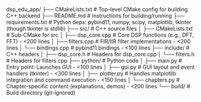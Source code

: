dsp_edu_app/
├── CMakeLists.txt          # Top-level CMake config for building C++ backend
├── README.md               # Instructions for building/running
├── requirements.txt        # Python deps: pybind11, numpy, scipy, matplotlib, tkinter (though tkinter is stdlib)
├── src/                    # C++ source files
│   ├── CMakeLists.txt      # Sub-CMake for src
│   ├── dsp_core.cpp        # Core DSP functions (e.g., DFT, FFT) - <200 lines
│   ├── filters.cpp         # FIR/IIR filter implementations - <200 lines
│   └── bindings.cpp        # pybind11 bindings - <100 lines
├── include/                # C++ headers
│   ├── dsp_core.h          # Headers for dsp_core.cpp
│   └── filters.h           # Headers for filters.cpp
├── python/                 # Python code
│   ├── main.py             # Entry point: Launches GUI - <100 lines
│   ├── gui.py              # GUI layout and event handlers (tkinter) - <300 lines
│   ├── plotter.py          # Handles matplotlib integration and command execution - <150 lines
│   └── chapters.py         # Chapter-specific content (explanations, demos) - <200 lines
└── build/                  # Build directory (git-ignored)